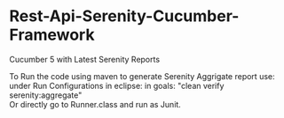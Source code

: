 # Rest-Api-Serenity-Cucumber-Framework
Cucumber 5 with Latest Serenity Reports 


To Run the code using maven to generate Serenity Aggrigate report use:<br/>
under Run Configurations in eclipse: in goals: "clean verify serenity:aggregate"<br/>
Or directly go to Runner.class and run as Junit.<br/>
